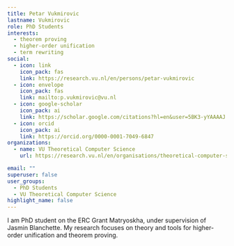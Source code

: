 ```yaml
---
title: Petar Vukmirovic
lastname: Vukmirovic
role: PhD Students
interests:
  - theorem proving
  - higher-order unification
  - term rewriting
social:
  - icon: link
    icon_pack: fas
    link: https://research.vu.nl/en/persons/petar-vukmirovic
  - icon: envelope
    icon_pack: fas
    link: mailto:p.vukmirovic@vu.nl
  - icon: google-scholar
    icon_pack: ai
    link: https://scholar.google.com/citations?hl=en&user=5BK3-yYAAAAJ
  - icon: orcid
    icon_pack: ai
    link: https://orcid.org/0000-0001-7049-6847
organizations:
  - name: VU Theoretical Computer Science
    url: https://research.vu.nl/en/organisations/theoretical-computer-science-4/persons/

email: ""
superuser: false
user_groups:
  - PhD Students
  - VU Theoretical Computer Science
highlight_name: false
---
```


I am PhD student on the ERC Grant Matryoskha, under supervision of Jasmin Blanchette. My research focuses on theory and tools for higher-order unification and theorem proving.
